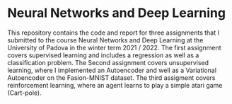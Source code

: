 # Neural Networks and Deep Learning

This repository contains the code and report for three assignments that I submitted to the course Neural Networks and Deep Learning at the University of Padova in the winter term 2021 / 2022. 
The first assignment covers supervised learning and includes a regression as well as a classification problem. The Second assignment covers unsupervised learning, where I implemented an Autoencoder and well as a Variational Autoencoder on the Fasion-MNIST dataset. The third assigment covers reinforcement learning, where an agent learns to play a simple atari game (Cart-pole). 
